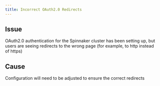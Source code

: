 ```yaml
---
title: Incorrect OAuth2.0 Redirects
---
```


## Issue
OAuth2.0 authentication for the Spinnaker cluster has been setting up, but users are seeing redirects to the wrong page (for example, to http instead of https)

## Cause
Configuration will need to be adjusted to ensure the correct redirects

